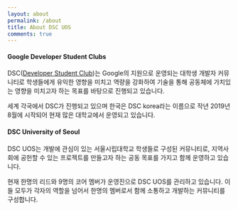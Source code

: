 ```yaml
---
layout: about
permalink: /about
title: About DSC UOS
comments: true
---
```


#### Google Developer Student Clubs

DSC([Developer Student Club](https://developers.google.com/community/dsc))는 Google의 지원으로 운영되는 대학생 개발자 커뮤니티로 학생들에게 유익한 영향을 미치고 역량을 강화하여 기술을 통해 공동체에 가치있는 영향을 미치고자 하는 목표를 바탕으로 진행되고 있습니다.

세계 각국에서 DSC가 진행되고 있으며 한국은 DSC korea라는 이름으로 작년 2019년 8월에 시작되어 현재 많은 대학교에서 운영되고 있습니다.

#### DSC University of Seoul

DSC UOS는 개발에 관심이 있는 서울시립대학교 학생들로 구성된 커뮤니티로, 지역사회에 공헌할 수 있는 프로젝트를 만들고자 하는 공동 목표를 가지고 함께 운영하고 있습니다.

현재 한명의 리드와 9명의 코어 멤버가 운영진으로 DSC UOS를 관리하고 있습니다.
이들 모두가 각자의 역할을 넘어서 한명의 멤버로서 함께 소통하고 개발하는 커뮤니티를 구성합니다.
